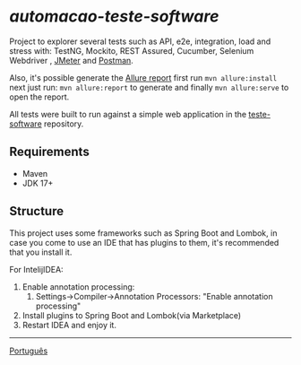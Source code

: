 # _automacao-teste-software_

Project to explorer several tests such as API, e2e, integration, load and stress with: TestNG, Mockito, REST Assured,
Cucumber, Selenium Webdriver
, [JMeter](src/test/jmeter/README-JMETER.md) and [Postman](src/test/postman/README-POSTMAN.md).

Also, it's possible generate the [Allure report](https://docs.qameta.io/allure/#_java) first run `mvn allure:install` next
just run: `mvn allure:report` to generate and finally `mvn allure:serve` to open the report.

All tests were built to run against a simple web application in
the [teste-software](https://github.com/leonidesfernando/teste-software) repository.

## Requirements

- Maven
- JDK 17+

## Structure
This project uses some frameworks such as Spring Boot and Lombok, in case you come to use an IDE that has plugins to them, it's recommended that you install it. 

For IntelijIDEA:
1. Enable annotation processing: 
   1. Settings->Compiler->Annotation Processors: "Enable annotation processing"
2. Install plugins to Spring Boot and Lombok(via Marketplace)
3. Restart IDEA and enjoy it.

---
[Português](README.pt_br.md)
